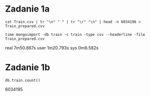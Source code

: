 
# Zadanie 1a

```
cat Train.csv | tr "\n" " " | tr "\r" "\n" | head -n 6034196 > Train_prepared.csv
```

```
time mongoimport -db train -c train -type csv --headerline -file Train_prepared.csv
```
real	7m50.867s
user	1m20.793s
sys	0m8.582s

# Zadanie 1b
```
db.train.count()
```
6034195
